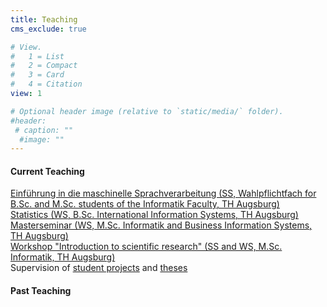 ```yaml
---
title: Teaching
cms_exclude: true

# View.
#   1 = List
#   2 = Compact
#   3 = Card
#   4 = Citation
view: 1

# Optional header image (relative to `static/media/` folder).
#header:
 # caption: ""
  #image: ""
---
```


<h4>Current Teaching</h4>

<div class="view-list view-list-item"><i class="far fa-file-alt pub-icon" aria-hidden="true"></i>
<a href="https://moodle.hs-augsburg.de/course/view.php?id=6601">Einführung in die maschinelle Sprachverarbeitung (SS, Wahlpflichtfach for B.Sc. and M.Sc. students of the Informatik Faculty, TH Augsburg)</a></div>

<div class="view-list view-list-item"><i class="far fa-file-alt pub-icon" aria-hidden="true"></i>
<a href="https://moodle.hs-augsburg.de/course/view.php?id=7537">Statistics (WS, B.Sc. International Information Systems, TH Augsburg)</a></div>

<div class="view-list view-list-item"><i class="far fa-file-alt pub-icon" aria-hidden="true"></i>
<a href="https://moodle.hs-augsburg.de/course/view.php?id=7125">Masterseminar (WS, M.Sc. Informatik and Business Information Systems, TH Augsburg)</a></div>

<div class="view-list view-list-item"><i class="far fa-file-alt pub-icon" aria-hidden="true"></i>
<a href="https://moodle.hs-augsburg.de/course/view.php?id=7319">Workshop "Introduction to scientific research" (SS and WS, M.Sc. Informatik, TH Augsburg)</a></div>

<div class="view-list view-list-item"><i class="far fa-file-alt pub-icon" aria-hidden="true"></i>
Supervision of <a href="../student_project/">student projects</a> and <a href="../supervision/">theses</a></div>

<h4>Past Teaching</h4>
